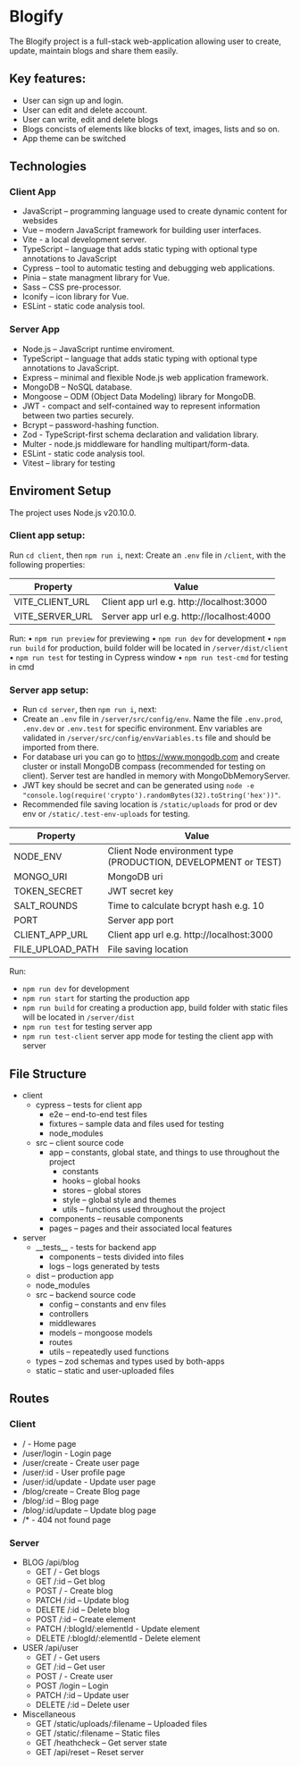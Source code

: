 # Blogify

The Blogify project is a full-stack web-application allowing user to create, update, maintain blogs and share them easily.

## Key features:

- User can sign up and login.
- User can edit and delete account.
- User can write, edit and delete blogs
- Blogs concists of elements like blocks of text, images, lists and so on.
- App theme can be switched

## Technologies

### Client App

- JavaScript – programming language used to create dynamic content for websides
- Vue – modern JavaScript framework for building user interfaces.
- Vite - a local development server.
- TypeScript – language that adds static typing with optional type annotations to JavaScript
- Cypress – tool to automatic testing and debugging web applications.
- Pinia – state managment library for Vue.
- Sass – CSS pre-processor.
- Iconify – icon library for Vue.
- ESLint - static code analysis tool.

### Server App

- Node.js – JavaScript runtime enviroment.
- TypeScript – language that adds static typing with optional type annotations to JavaScript.
- Express – minimal and flexible Node.js web application framework.
- MongoDB – NoSQL database.
- Mongoose – ODM (Object Data Modeling) library for MongoDB.
- JWT - compact and self-contained way to represent information between two parties securely.
- Bcrypt – password-hashing function.
- Zod - TypeScript-first schema declaration and validation library.
- Multer - node.js middleware for handling multipart/form-data.
- ESLint - static code analysis tool.
- Vitest – library for testing

## Enviroment Setup

The project uses Node.js v20.10.0.

### Client app setup:

Run `cd client`, then `npm run i`, next: Create an `.env` file in `/client`, with the following properties:

| Property        | Value                                     |
| --------------- | ----------------------------------------- |
| VITE_CLIENT_URL | Client app url e.g. http://localhost:3000 |
| VITE_SERVER_URL | Server app url e.g. http://localhost:4000 |

Run:
• `npm run preview` for previewing
• `npm run dev` for development
• `npm run build` for production, build folder will be located in `/server/dist/client`
• `npm run test` for testing in Cypress window
• `npm run test-cmd` for testing in cmd

### Server app setup:

- Run `cd server`, then `npm run i`, next:
- Create an `.env` file in `/server/src/config/env`. Name the file `.env.prod`, `.env.dev` or `.env.test` for specific environment. Env variables are validated in `/server/src/config/envVariables.ts` file and should be imported from there.
- For database uri you can go to https://www.mongodb.com and create cluster or install MongoDB compass (recommended for testing on client). Server test are handled in memory with MongoDbMemoryServer.
- JWT key should be secret and can be generated using `node -e "console.log(require('crypto').randomBytes(32).toString('hex'))"`.
- Recommended file saving location is `/static/uploads` for prod or dev env or `/static/.test-env-uploads` for testing.

| Property         | Value                                                          |
| ---------------- | -------------------------------------------------------------- |
| NODE_ENV         | Client Node environment type (PRODUCTION, DEVELOPMENT or TEST) |
| MONGO_URI        | MongoDB uri                                                    |
| TOKEN_SECRET     | JWT secret key                                                 |
| SALT_ROUNDS      | Time to calculate bcrypt hash e.g. 10                          |
| PORT             | Server app port                                                |
| CLIENT_APP_URL   | Client app url e.g. http://localhost:3000                      |
| FILE_UPLOAD_PATH | File saving location                                           |

Run:

- `npm run dev` for development
- `npm run start` for starting the production app
- `npm run build` for creating a production app, build folder with static files will be located in `/server/dist`
- `npm run test` for testing server app
- `npm run test-client` server app mode for testing the client app with server

## File Structure

- client
  - cypress – tests for client app
    - e2e – end-to-end test files
    - fixtures – sample data and files used for testing
    - node_modules
  - src – client source code
    - app – constants, global state, and things to use throughout the project
      - constants
      - hooks – global hooks
      - stores – global stores
      - style – global style and themes
      - utils – functions used throughout the project
    - components – reusable components
    - pages – pages and their associated local features
- server
  - \_\_tests\_\_ - tests for backend app
    - components – tests divided into files
    - logs – logs generated by tests
  - dist – production app
  - node_modules
  - src – backend source code
    - config – constants and env files
    - controllers
    - middlewares
    - models – mongoose models
    - routes
    - utils – repeatedly used functions
  - types – zod schemas and types used by both-apps
  - static – static and user-uploaded files

## Routes

### Client

- / - Home page
- /user/login - Login page
- /user/create - Create user page
- /user/:id - User profile page
- /user/:id/update - Update user page
- /blog/create – Create Blog page
- /blog/:id – Blog page
- /blog/:id/update – Update blog page
- /\* - 404 not found page

### Server

- BLOG /api/blog
  - GET / - Get blogs
  - GET /:id – Get blog
  - POST / - Create blog
  - PATCH /:id – Update blog
  - DELETE /:id – Delete blog
  - POST /:id – Create element
  - PATCH /:blogId/:elementId - Update element
  - DELETE /:blogId/:elementId - Delete element
- USER /api/user
  - GET / - Get users
  - GET /:id – Get user
  - POST / - Create user
  - POST /login – Login
  - PATCH /:id – Update user
  - DELETE /:id – Delete user
- Miscellaneous
  - GET /static/uploads/:filename – Uploaded files
  - GET /static/:filename – Static files
  - GET /heathcheck – Get server state
  - GET /api/reset – Reset server
